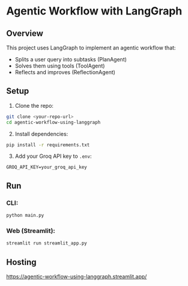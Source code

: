 #  Agentic Workflow with LangGraph 

## Overview
This project uses LangGraph to implement an agentic workflow that:
- Splits a user query into subtasks (PlanAgent)
- Solves them using tools (ToolAgent)
- Reflects and improves (ReflectionAgent)

##  Setup

1. Clone the repo:
```bash
git clone <your-repo-url>
cd agentic-workflow-using-langgraph
```

2. Install dependencies:
```bash
pip install -r requirements.txt
```

3. Add your Groq API key to `.env`:
```
GROQ_API_KEY=your_groq_api_key
```

##  Run

### CLI:
```bash
python main.py
```

### Web (Streamlit):
```bash
streamlit run streamlit_app.py
```

##  Hosting
https://agentic-workflow-using-langgraph.streamlit.app/

